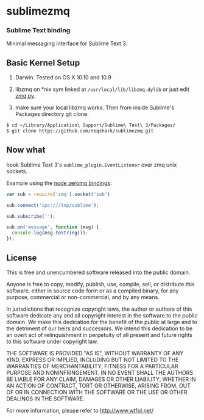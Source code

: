 sublimezmq
==========

### Sublime Text binding

Minimal messaging interface for Sublime Text 3.

Basic Kernel Setup
------------
1. Darwin. Tested on OS X 10.10 and 10.9

2. libzmq on *nix sym linked at `/usr/local/lib/libzmq.dylib` or just edit [zmq.py](https://github.com/reqshark/sublimezmq/blob/master/zmq.py#L3).

3. make sure your local libzmq works. Then from inside Sublime's Packages directory git clone:

``` bash
$ cd ~/Library/Application\ Support/Sublime\ Text\ 3/Packages/
$ git clone https://github.com/reqshark/sublimezmq.git
```

Now what
------------
hook Sublime Text 3's `sublime_plugin.EventListener` over zmq unix sockets.

Example using the [node zeromq bindings](https://github.com/JustinTulloss/zeromq.node):
``` js
var sub = require('zmq').socket('sub')

sub.connect('ipc:///tmp/sublime');

sub.subscribe('');

sub.on('message', function (msg) {
  console.log(msg.toString());
});
```

License
-------

This is free and unencumbered software released into the public domain.

Anyone is free to copy, modify, publish, use, compile, sell, or
distribute this software, either in source code form or as a compiled
binary, for any purpose, commercial or non-commercial, and by any
means.

In jurisdictions that recognize copyright laws, the author or authors
of this software dedicate any and all copyright interest in the
software to the public domain. We make this dedication for the benefit
of the public at large and to the detriment of our heirs and
successors. We intend this dedication to be an overt act of
relinquishment in perpetuity of all present and future rights to this
software under copyright law.

THE SOFTWARE IS PROVIDED "AS IS", WITHOUT WARRANTY OF ANY KIND,
EXPRESS OR IMPLIED, INCLUDING BUT NOT LIMITED TO THE WARRANTIES OF
MERCHANTABILITY, FITNESS FOR A PARTICULAR PURPOSE AND NONINFRINGEMENT.
IN NO EVENT SHALL THE AUTHORS BE LIABLE FOR ANY CLAIM, DAMAGES OR
OTHER LIABILITY, WHETHER IN AN ACTION OF CONTRACT, TORT OR OTHERWISE,
ARISING FROM, OUT OF OR IN CONNECTION WITH THE SOFTWARE OR THE USE OR
OTHER DEALINGS IN THE SOFTWARE.

For more information, please refer to <http://www.wtfpl.net/>
